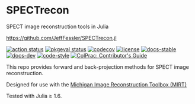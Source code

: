 # SPECTrecon
SPECT image reconstruction tools in Julia

https://github.com/JeffFessler/SPECTrecon.jl

[![action status][action-img]][action-url]
[![pkgeval status][pkgeval-img]][pkgeval-url]
[![codecov][codecov-img]][codecov-url]
[![license][license-img]][license-url]
[![docs-stable][docs-stable-img]][docs-stable-url]
[![docs-dev][docs-dev-img]][docs-dev-url]
[![code-style][code-blue-img]][code-blue-url]
[![ColPrac: Contributor's Guide][colprac-img]][colprac-url]

This repo provides forward and back-projection methods
for SPECT image reconstruction.

Designed for use with the
[Michigan Image Reconstruction Toolbox (MIRT)](https://github.com/JeffFessler/MIRT.jl)

Tested with Julia ≥ 1.6.

<!-- URLs -->
[action-img]: https://github.com/JeffFessler/SPECTrecon.jl/workflows/CI/badge.svg
[action-url]: https://github.com/JeffFessler/SPECTrecon.jl/actions
[build-img]: https://github.com/JeffFessler/SPECTrecon.jl/workflows/CI/badge.svg?branch=main
[build-url]: https://github.com/JeffFessler/SPECTrecon.jl/actions?query=workflow%3ACI+branch%3Amain
[pkgeval-img]: https://juliaci.github.io/NanosoldierReports/pkgeval_badges/S/SPECTrecon.svg
[pkgeval-url]: https://juliaci.github.io/NanosoldierReports/pkgeval_badges/S/SPECTrecon.html
[code-blue-img]: https://img.shields.io/badge/code%20style-blue-4495d1.svg
[code-blue-url]: https://github.com/invenia/BlueStyle
[codecov-img]: https://codecov.io/github/JeffFessler/SPECTrecon.jl/coverage.svg?branch=main
[codecov-url]: https://codecov.io/github/JeffFessler/SPECTrecon.jl?branch=main
[docs-stable-img]: https://img.shields.io/badge/docs-stable-blue.svg
[docs-stable-url]: https://JeffFessler.github.io/SPECTrecon.jl/stable
[docs-dev-img]: https://img.shields.io/badge/docs-dev-blue.svg
[docs-dev-url]: https://JeffFessler.github.io/SPECTrecon.jl/dev
[license-img]: http://img.shields.io/badge/license-MIT-brightgreen.svg?style=flat
[license-url]: LICENSE
[colprac-img]: https://img.shields.io/badge/ColPrac-Contributor's%20Guide-blueviolet
[colprac-url]: https://github.com/SciML/ColPrac
